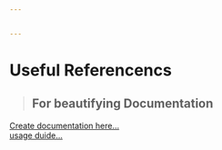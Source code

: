 ```yaml
---


---
```


<h1 id="useful-referencencs">Useful Referencencs</h1>
<blockquote>
<h2 id="for-beautifying-documentation">For beautifying Documentation</h2>
</blockquote>
<p><a href="https://stackedit.io/app#">Create documentation here…</a><br>
<a href="https://www.markdownguide.org/cheat-sheet">usage duide…</a></p>

